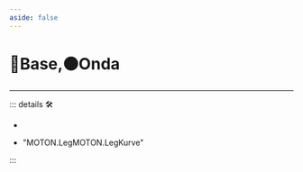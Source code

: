 ```yaml
---
aside: false
---
```

# 🔷Base,🟠Onda

---

<!-- =================================================== -->
<!-- =================================================== -->
<!-- =================================================== -->
<!-- =================================================== -->
<!-- =================================================== -->
::: details 🛠

-

- "MOTON.LegMOTON.LegKurve"

:::
